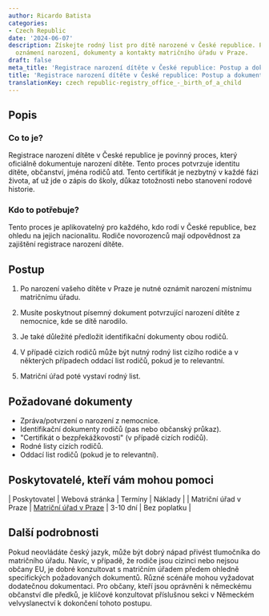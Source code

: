 ```yaml
---
author: Ricardo Batista
categories:
- Czech Republic
date: '2024-06-07'
description: Získejte rodný list pro dítě narozené v České republice. Postup zahrnuje
  oznámení narození, dokumenty a kontakty matričního úřadu v Praze.
draft: false
meta_title: 'Registrace narození dítěte v České republice: Postup a dokumenty'
title: 'Registrace narození dítěte v České republice: Postup a dokumenty'
translationKey: czech republic-registry_office_-_birth_of_a_child
---
```



## Popis
### Co to je?
Registrace narození dítěte v České republice je povinný proces, který oficiálně dokumentuje narození dítěte. Tento proces potvrzuje identitu dítěte, občanství, jména rodičů atd. Tento certifikát je nezbytný v každé fázi života, ať už jde o zápis do školy, důkaz totožnosti nebo stanovení rodové historie.

### Kdo to potřebuje?
Tento proces je aplikovatelný pro každého, kdo rodí v České republice, bez ohledu na jejich nacionalitu. Rodiče novorozenců mají odpovědnost za zajištění registrace narození dítěte.

## Postup

1. Po narození vašeho dítěte v Praze je nutné oznámit narození místnímu matričnímu úřadu.

2. Musíte poskytnout písemný dokument potvrzující narození dítěte z nemocnice, kde se dítě narodilo.

3. Je také důležité předložit identifikační dokumenty obou rodičů.

4. V případě cizích rodičů může být nutný rodný list cizího rodiče a v některých případech oddací list rodičů, pokud je to relevantní.

5. Matriční úřad poté vystaví rodný list.

## Požadované dokumenty

- Zpráva/potvrzení o narození z nemocnice.
- Identifikační dokumenty rodičů (pas nebo občanský průkaz).
- "Certifikát o bezpřekážkovosti" (v případě cizích rodičů).
- Rodné listy cizích rodičů.
- Oddací list rodičů (pokud je to relevantní).

## Poskytovatelé, kteří vám mohou pomoci

| Poskytovatel        |     Webová stránka     |     Termíny    |       Náklady      |
| Matriční úřad v Praze      |  [Matriční úřad v Praze](https://www.praha.eu/jnp/en/life_events/birth/index.html)      |      3-10 dní      |        Bez poplatku       |

## Další podrobnosti

Pokud neovládáte český jazyk, může být dobrý nápad přivést tlumočníka do matričního úřadu. Navíc, v případě, že rodiče jsou cizinci nebo nejsou občany EU, je dobré konzultovat s matričním úřadem předem ohledně specifických požadovaných dokumentů. Různé scénáře mohou vyžadovat dodatečnou dokumentaci. Pro občany, kteří jsou oprávněni k německému občanství dle předků, je klíčové konzultovat příslušnou sekci v Německém velvyslanectví k dokončení tohoto postupu.